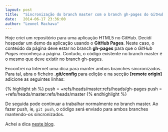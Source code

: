```yaml
---
layout: post
title:  "Sincronização do branch master com o branch gh-pages do GitHub"
date:   2014-06-17 23:36:00
author: "Leonel Machava"
---
```


Hoje criei um repositório para uma aplicação HTML5 no GitHub. Decidí hospedar um demo da aplicação usando o **GitHub Pages**. Neste caso, o conteúdo da página deve estar no branch **gh-pages** para que o *GitHub Pages* reconheça a página.
Contudo, o código existente no branch master é o mesmo que deve existir no branch gh-pages.

Encontrei na Internet uma dica para manter ambos branches sincronizados. Para tal, abra o ficheiro **.git/config** para edição e na secção **[remote origin]** adicione as seguintes linhas:

{% highlight sh %}
  push = +refs/heads/master:refs/heads/gh-pages
  push = +refs/heads/master:refs/heads/master
{% endhighlight %}

De seguida pode continuar a trabalhar normalmente no branch master. Ao fazer push, ie, `git push`, o código será enviado para ambos branches mantendo-os sincronizados.

Achei a dica [neste blog](http://brettterpstra.com/2012/09/26/github-tip-easily-sync-your-master-to-github-pages/).